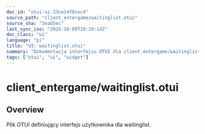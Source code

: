 ```yaml
---
doc_id: "otui-ui-33ce14f0cec4"
source_path: "client_entergame/waitinglist.otui"
source_sha: "3ead5ec"
last_sync_iso: "2025-10-09T10:29:14Z"
doc_class: "ui"
language: "pl"
title: "UI: waitinglist.otui"
summary: "Dokumentacja interfejsu OTUI dla client_entergame/waitinglist.otui"
tags: ["otui", "ui", "widget"]
---
```


# client_entergame/waitinglist.otui

## Overview

Plik OTUI definiujący interfejs użytkownika dla waitinglist.
